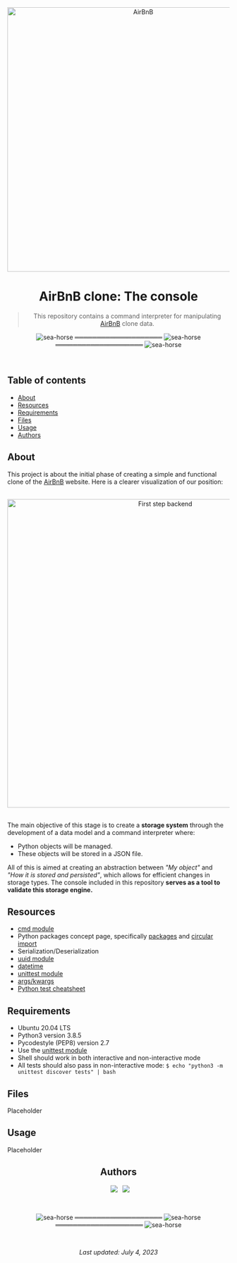 <div align="center">

<img src="https://github.com/vandriodd/holbertonschool-AirBnB_clone/assets/110431271/16e8dbdd-c2b9-46a8-ad80-2d0b8729618a" alt="AirBnB" width=600 />
<h1> AirBnB clone: The console </h1>

> This repository contains a command interpreter for manipulating [AirBnB](https://es.airbnb.com/) clone data.

</div>

<div align="center">

![sea-horse](https://user-images.githubusercontent.com/110431271/229328604-b8c19c26-54e9-48d6-946f-91b0337deece.png) ════════════════════ ![sea-horse](https://user-images.githubusercontent.com/110431271/229328604-b8c19c26-54e9-48d6-946f-91b0337deece.png) ════════════════════ ![sea-horse](https://user-images.githubusercontent.com/110431271/229328604-b8c19c26-54e9-48d6-946f-91b0337deece.png)

</div>

<br>

## Table of contents
* [About](#about)
* [Resources](#resources)
* [Requirements](#requirements)
* [Files](#files)
* [Usage](#usage)
* [Authors](#authors)

## About 
This project is about the initial phase of creating a simple and functional clone of the [AirBnB](https://es.airbnb.com/) website. Here is a clearer visualization of our position:

<br>

<div align="center">

<img src="https://github.com/vandriodd/holbertonschool-AirBnB_clone/assets/110431271/0bc71d0c-413e-48bb-8a20-528a5adbc7e8" alt="First step backend" width=700 />

</div>

<br>

The main objective of this stage is to create a **storage system** through the development of a data model and a command interpreter where:

* Python objects will be managed.
* These objects will be stored in a JSON file.

All of this is aimed at creating an abstraction between *"My object"* and *"How it is stored and persisted"*, which allows for efficient changes in storage types. The console included in this repository **serves as a tool to validate this storage engine.**

## Resources
* [cmd module](https://docs.python.org/3/library/cmd.html)
* Python packages concept page, specifically [packages](https://docs.python.org/3.4/tutorial/modules.html#packages) and [circular import](https://www.stefaanlippens.net/circular-imports-type-hints-python.html)
* Serialization/Deserialization
* [uuid module](https://docs.python.org/3/library/uuid.html)
* [datetime](https://docs.python.org/3/library/datetime.html)
* [unittest module](https://docs.python.org/3/library/unittest.html)
* [args/kwargs](https://yasoob.me/2013/08/04/args-and-kwargs-in-python-explained/)
* [Python test cheatsheet](https://www.pythonsheets.com/notes/python-tests.html)

## Requirements
* Ubuntu 20.04 LTS
* Python3 version 3.8.5
* Pycodestyle (PEP8) version 2.7
* Use the [unittest module](https://docs.python.org/3.4/library/unittest.html#module-unittest)
* Shell should work in both interactive and non-interactive mode
* All tests should also pass in non-interactive mode: `$ echo "python3 -m unittest discover tests" | bash`

## Files
Placeholder

## Usage
Placeholder

<div align="center">

## Authors
  
&ensp;[<img src="https://img.shields.io/badge/vandriodd-%23121011.svg?style=for-the-badge&logo=github&logoColor=white">](https://github.com/vandriodd)
&ensp;[<img src="https://img.shields.io/badge/LuisinaLlugdar-%23121011.svg?style=for-the-badge&logo=github&logoColor=white">](https://github.com/LuisinaLlugdar)

<br>

![sea-horse](https://user-images.githubusercontent.com/110431271/229328604-b8c19c26-54e9-48d6-946f-91b0337deece.png) ════════════════════ ![sea-horse](https://user-images.githubusercontent.com/110431271/229328604-b8c19c26-54e9-48d6-946f-91b0337deece.png) ════════════════════ ![sea-horse](https://user-images.githubusercontent.com/110431271/229328604-b8c19c26-54e9-48d6-946f-91b0337deece.png)

<br>

_Last updated: July 4, 2023_

</div>
